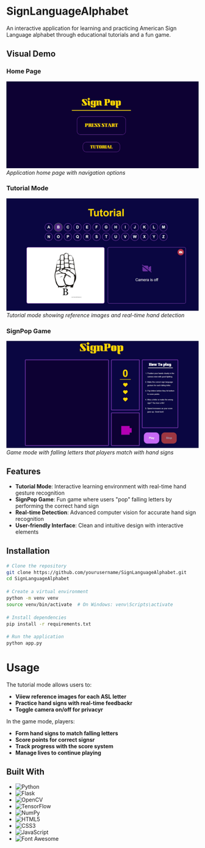 # SignLanguageAlphabet

An interactive application for learning and practicing American Sign Language alphabet through educational tutorials and a fun game.

## Visual Demo

### Home Page
![Home Page Screenshot](static/signpop_screenshots/homepage.jpg)
*Application home page with navigation options*

### Tutorial Mode
![Tutorial Mode Screenshot](static/signpop_screenshots/tutorial.jpg)
*Tutorial mode showing reference images and real-time hand detection*

### SignPop Game
![SignPop Game Screenshot](static/signpop_screenshots/gamemode.jpg)
*Game mode with falling letters that players match with hand signs*


## Features

- **Tutorial Mode**: Interactive learning environment with real-time hand gesture recognition
- **SignPop Game**: Fun game where users "pop" falling letters by performing the correct hand sign
- **Real-time Detection**: Advanced computer vision for accurate hand sign recognition
- **User-friendly Interface**: Clean and intuitive design with interactive elements

## Installation

```bash
# Clone the repository
git clone https://github.com/yourusername/SignLanguageAlphabet.git
cd SignLanguageAlphabet

# Create a virtual environment
python -m venv venv
source venv/bin/activate  # On Windows: venv\Scripts\activate

# Install dependencies
pip install -r requirements.txt

# Run the application
python app.py

```
# Usage
The tutorial mode allows users to:
- **Viiew reference images for each ASL letter**
- **Practice hand signs with real-time feedbackr**
- **Toggle camera on/off for privacyr**

In the game mode, players: 
- **Form hand signs to match falling letters**
- **Score points for correct signsr**
- **Track progress with the score system**
- **Manage lives to continue playing**

## Built With

- ![Python](https://img.shields.io/badge/Python-3776AB?style=for-the-badge&logo=python&logoColor=white)
- ![Flask](https://img.shields.io/badge/Flask-000000?style=for-the-badge&logo=flask&logoColor=white)
- ![OpenCV](https://img.shields.io/badge/OpenCV-5C3EE8?style=for-the-badge&logo=opencv&logoColor=white)
- ![TensorFlow](https://img.shields.io/badge/TensorFlow-FF6F00?style=for-the-badge&logo=tensorflow&logoColor=white)
- ![NumPy](https://img.shields.io/badge/NumPy-013243?style=for-the-badge&logo=numpy&logoColor=white)
- ![HTML5](https://img.shields.io/badge/HTML5-E34F26?style=for-the-badge&logo=html5&logoColor=white)
- ![CSS3](https://img.shields.io/badge/CSS3-1572B6?style=for-the-badge&logo=css3&logoColor=white)
- ![JavaScript](https://img.shields.io/badge/JavaScript-F7DF1E?style=for-the-badge&logo=javascript&logoColor=black)
- ![Font Awesome](https://img.shields.io/badge/Font%20Awesome-528DD7?style=for-the-badge&logo=fontawesome&logoColor=white)



